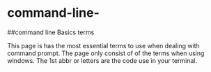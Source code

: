# command-line-

##command line Basics terms

This page is has the most essential terms to use when dealing with command prompt.
The page only consist of of the terms when using windows.
The 1st abbr or letters are the code use in your terminal.
